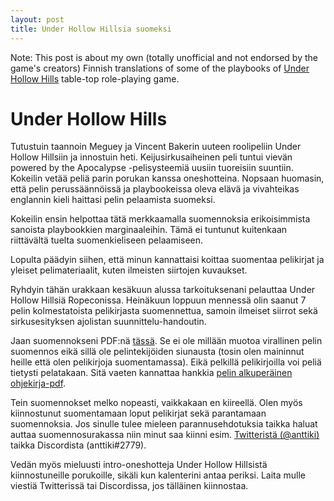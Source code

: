 ```yaml
---
layout: post
title: Under Hollow Hillsia suomeksi
---
```


Note: This post is about my own (totally unofficial and not endorsed by the game's creators) Finnish translations of some of the playbooks of [Under Hollow Hills](https://lumpley.games/under-hollow-hills/) table-top role-playing game. 

# Under Hollow Hills

Tutustuin taannoin Meguey ja Vincent Bakerin uuteen roolipeliin Under Hollow Hillsiin ja innostuin heti. 
Keijusirkusaiheinen peli tuntui vievän powered by the Apocalypse -pelisysteemiä uusiin tuoreisiin suuntiin.
Kokeilin vetää peliä parin porukan kanssa oneshotteina. Nopsaan huomasin, että pelin perussäännöissä ja playbookeissa
oleva elävä ja vivahteikas englannin kieli haittasi pelin pelaamista suomeksi. 

Kokeilin ensin helpottaa tätä merkkaamalla suomennoksia erikoisimmista sanoista playbookkien marginaaleihin. 
Tämä ei tuntunut kuitenkaan riittävältä tuelta suomenkieliseen pelaamiseen. 

Lopulta päädyin siihen, että minun kannattaisi koittaa suomentaa pelikirjat ja yleiset pelimateriaalit, kuten ilmeisten siirtojen kuvaukset.

Ryhdyin tähän urakkaan kesäkuun alussa tarkoituksenani pelauttaa Under Hollow Hillsiä Ropeconissa. 
Heinäkuun loppuun mennessä olin saanut 7 pelin kolmestatoista pelikirjasta suomennettua, samoin ilmeiset siirrot sekä 
sirkusesityksen ajolistan suunnittelu-handoutin.

Jaan suomennokseni PDF:nä [tässä](/images/uhh-pelikirjat-siirrot-esityksen-ajolista.pdf). Se ei ole millään muotoa virallinen pelin suomennos eikä sillä ole pelintekijöiden siunausta (tosin olen maininnut heille että olen pelikirjoja suomentamassa). 
Eikä pelkillä pelikirjoilla voi peliä tietysti pelatakaan. Sitä vaeten kannattaa hankkia [pelin alkuperäinen ohjekirja-pdf](https://lumpley.games/under-hollow-hills/).

Tein suomennokset melko nopeasti, vaikkakaan en kiireellä. Olen myös kiinnostunut suomentamaan loput pelikirjat sekä parantamaan suomennoksia. 
Jos sinulle tulee mieleen parannusehdotuksia taikka haluat auttaa suomennosurakassa niin minut saa kiinni esim. [Twitteristä (@anttiki)](https://twitter.com/anttiki) taikka Discordista (anttiki#2779).

Vedän myös mieluusti intro-oneshotteja Under Hollow Hillsistä kiinnostuneille porukoille, sikäli kun kalenterini antaa periksi. 
Laita mulle viestiä Twitterissä tai Discordissa, jos tälläinen kiinnostaa.
